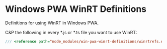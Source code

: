 # Windows PWA WinRT Definitions

Definitions for using WinRT in Windows PWA.   

C&P the following in every *.js or *.ts file you want to use WinRT:

```ts
/// <reference path="node_modules/win-pwa-winrt-definitions/winrtrefs.d.ts" />
```